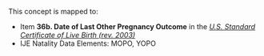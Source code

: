 This concept is mapped to:
* Item **36b. Date of Last Other Pregnancy Outcome** in the *[U.S. Standard Certificate of Live Birth (rev. 2003)](https://www.cdc.gov/nchs/data/dvs/birth11-03final-ACC.pdf)*
* IJE Natality Data Elements: MOPO, YOPO